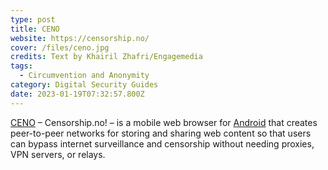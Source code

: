 ```yaml
---
type: post
title: CENO
website: https://censorship.no/
cover: /files/ceno.jpg
credits: Text by Khairil Zhafri/Engagemedia
tags:
  - Circumvention and Anonymity
category: Digital Security Guides
date: 2023-01-19T07:32:57.800Z
---
```

[CENO](https://censorship.no/) – Censorship.no! – is a mobile web browser for [Android](https://play.google.com/store/apps/details?id=ie.equalit.ceno&pcampaignid=pcampaignidMKT-Other-global-all-co-prtnr-py-PartBadge-Mar2515-1) that creates peer-to-peer networks for storing and sharing web content so that users can bypass internet surveillance and censorship without needing proxies, VPN servers, or relays.
